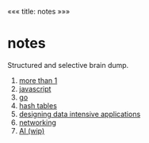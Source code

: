 «««
title: notes
»»»

# notes

Structured and selective brain dump.


1. [more than 1](/notes/more-than-1)
2. [javascript](/notes/javascript)
3. [go](/notes/go)
4. [hash tables](/notes/hash-tables)
5. [designing data intensive applications](/notes/DDIA)
6. [networking](/notes/networking)
7. [AI (wip)](/notes/AI)
